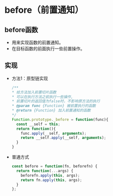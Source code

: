 # before（前置通知）

## before函数

+ 用来实现函数的前置通知。
+ 在目标函数的前面执行一些前置操作。

## 实现

+ 方法1：原型链实现

  ```js
  /**
  * 给方法加入前置切片函数
  * 可以在执行方法之前执行一些操作,
  * 前置切片的返回值为false时，不影响原方法的执行
  * @param func {Function} 被前置执行的函数
  * @return {Function} 加入前置通知的函数
  */
  Function.prototype._before = function(func){
    const __self = this;
    return function(){
      func.apply(__self, arguments);
      return __self.apply(__self, arguments);
    }
  }
  ```

+ 普通方式

  ```js
  const before = function(fn, beforefn) {
    return function(...args) {
      beforefn.apply(this, args);
      return fn.apply(this, args);
    }
  };
  ```

